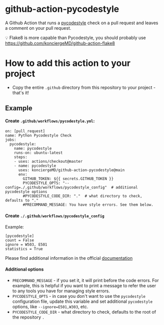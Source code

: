 # github-action-pycodestyle
A Github Action that runs a [pycodestyle](https://pycodestyle.pycqa.org/en/latest/intro.html) check on a pull request and leaves a comment on your pull request.

:bulb: Flake8 is more capable than Pycodestyle, you should probably use https://github.com/konciergeMD/github-action-flake8

# How to add this action to your project
* Copy the entire `.github` directory from this repository to your project - that's it!

## Example

#### Create `.github/workflows/pycodestyle.yml`:
```
on: [pull_request]
name: Python Pycodestyle Check
jobs:
  pycodestyle:
    name: pycodestyle
    runs-on: ubuntu-latest
    steps:
    - uses: actions/checkout@master
    - name: pycodestyle
      uses: konciergeMD/github-action-pycodestyle@main
      env:
        GITHUB_TOKEN: ${{ secrets.GITHUB_TOKEN }}
        PYCODESTYLE_OPTS: "--config=./.github/workflows/pycodestyle_config"  # additional pycodestyle options
        #PYCODESTYLE_CODE_DIR: "."  # what directory to check, defaults to "."
        #PRECOMMAND_MESSAGE: You have style errors. See them below.
```

#### Create `./.github/workflows/pycodestyle_config`

Example:
```
[pycodestyle]
count = False
ignore = W503, E501
statistics = True
```
Please find additional information in the official [documentation](https://pycodestyle.pycqa.org/en/latest/intro.html#configuration)

#### Additional options
* `PRECOMMAND_MESSAGE` - if you set it, it will print before
the code errors. For example, this is helpful if you want to print a message to refer the user
to any tools you have for managing style errors.
* `PYCODESTYLE_OPTS` - in case you don't want to use the `pycodestyle` configuration file, update this variable and set additional `pycodestyle` options, like `--ignore=E501,W303`, etc.
* `PYCODESTYLE_CODE_DIR` - what directory to check, defaults to the root of the repository `.`
